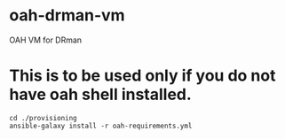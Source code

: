 # oah-drman-vm
OAH VM for DRman

# This is to be used only if you do not have oah shell installed.

```
cd ./provisioning
ansible-galaxy install -r oah-requirements.yml

```

